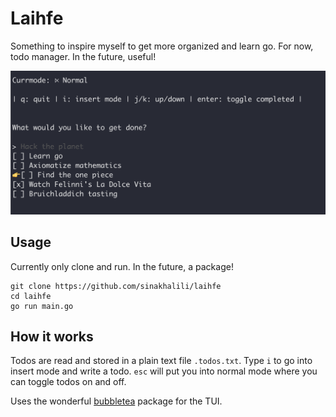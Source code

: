 # Laihfe
Something to inspire myself to get more organized and learn go.
For now, todo manager. In the future, useful!

![](./screenshot.png)
## Usage
Currently only clone and run. In the future, a package!
```
git clone https://github.com/sinakhalili/laihfe
cd laihfe
go run main.go
```

## How it works
Todos are read and stored in a plain text file `.todos.txt`. 
Type `i` to go into insert mode and write a todo. `esc` will put you
into normal mode where you can toggle todos on and off.

Uses the wonderful [bubbletea](https://github.com/charmbracelet/bubbletea) package for the TUI. 
